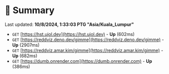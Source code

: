 # 📖 Summary
Last updated: **10/8/2024, 1:33:03 PTG "Asia/Kuala_Lumpur"**

- `GET` [https://hst.ujol.dev](https://hst.ujol.dev) - **Up** (602ms)
- `GET` [https://reddviz.deno.dev/gimme](https://reddviz.deno.dev/gimme) - **Up** (2907ms)
- `GET` [https://reddviz.amar.kim/gimme](https://reddviz.amar.kim/gimme) - **Up** (682ms)
- `GET` [https://dumb.onrender.com](https://dumb.onrender.com) - **Up** (386ms)
